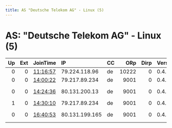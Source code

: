 ```yaml
---
title: AS "Deutsche Telekom AG" - Linux (5)
---
```


# AS: "Deutsche Telekom AG" - Linux (5)

|   Up |   Ext | JoinTime                                                                                              | IP             | CC   |   ORp |   Dirp | Version   | Contact               | Nickname          |   eFamMembers |
|-----:|------:|:------------------------------------------------------------------------------------------------------|:---------------|:-----|------:|-------:|:----------|:----------------------|:------------------|--------------:|
|    0 |     0 | [11:16:57](https://nusenu.github.io/OrNetStats/w/relay/9638E47A460C12AEBA23DA91073CA1885B7EF7F8.html) | 79.224.118.96  | de   | 10222 |      0 | 0.4.6.9   | tor@sink.tor          | SoySauce          |             1 |
|    0 |     0 | [14:00:22](https://nusenu.github.io/OrNetStats/w/relay/23C406B3F1706227C09D25789CE26AE97B2DC944.html) | 79.217.89.234  | de   |  9001 |      0 | 0.4.6.10  | None                  | Unnamed           |             1 |
|    0 |     0 | [14:24:36](https://nusenu.github.io/OrNetStats/w/relay/8189EEC458FD10430DD462C5A7D18543AEAA950F.html) | 80.131.200.13  | de   |  9001 |      0 | 0.4.6.10  | info@makeit-simple.de | MakeITSimpleRelay |             1 |
|    1 |     0 | [14:30:10](https://nusenu.github.io/OrNetStats/w/relay/56C5E9746D2C74DD5AA34611576159D7DB672CCC.html) | 79.217.89.234  | de   |  9001 |      0 | 0.4.6.10  | None                  | gatetotor         |             1 |
|    0 |     0 | [16:40:53](https://nusenu.github.io/OrNetStats/w/relay/FC9A18C8875872A13A49A15A0967483A3FD122E3.html) | 80.131.199.165 | de   |  9001 |      0 | 0.4.2.7   | info@makeit-simple.de | MakeITSimpleRelay |             1 |
